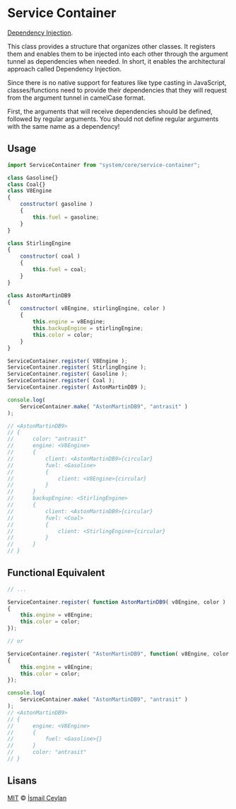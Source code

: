 # Service Container

[Dependency Injection][source].

This class provides a structure that organizes other classes. It registers them and enables them to be injected into each other through the argument tunnel as dependencies when needed. In short, it enables the architectural approach called Dependency Injection.

Since there is no native support for features like type casting in JavaScript, classes/functions need to provide their dependencies that they will request from the argument tunnel in camelCase format.

First, the arguments that will receive dependencies should be defined, followed by regular arguments. You should not define regular arguments with the same name as a dependency!

## Usage

```js
import ServiceContainer from "system/core/service-container";

class Gasoline{}
class Coal{}
class V8Engine
{
	constructor( gasoline )
	{
		this.fuel = gasoline;
	}
}

class StirlingEngine
{
	constructor( coal )
	{
		this.fuel = coal;
	}
}

class AstonMartinDB9
{
	constructor( v8Engine, stirlingEngine, color )
	{
		this.engine = v8Engine;
		this.backupEngine = stirlingEngine;
		this.color = color;
	}
}

ServiceContainer.register( V8Engine );
ServiceContainer.register( StirlingEngine );
ServiceContainer.register( Gasoline );
ServiceContainer.register( Coal );
ServiceContainer.register( AstonMartinDB9 );

console.log(
	ServiceContainer.make( "AstonMartinDB9", "antrasit" )
);

// <AstonMartinDB9>
// {
//		color: "antrasit"
// 		engine: <V8Engine>
//		{
//			client: <AstonMartinDB9>{circular}
//			fuel: <Gasoline>
//			{
//				client: <V8Engine>{circular}
//			}
//		}
//		backupEngine: <StirlingEngine>
//		{
//			client: <AstonMartinDB9>{circular}
//			fuel: <Coal>
//			{
//				client: <StirlingEngine>{circular}
//			}
//		}
// }
```

## Functional Equivalent

```js
// ...

ServiceContainer.register( function AstonMartinDB9( v8Engine, color )
{
	this.engine = v8Engine;
	this.color = color;
});

// or

ServiceContainer.register( "AstonMartinDB9", function( v8Engine, color )
{
	this.engine = v8Engine;
	this.color = color;
});

console.log(
	ServiceContainer.make( "AstonMartinDB9", "antrasit" )
);
// <AstonMartinDB9>
// {
// 		engine: <V8Engine>
//		{
//			fuel: <Gasoline>{}
//		}
//		color: "antrasit"
// }
```

## Lisans

[MIT][license] © [İsmail Ceylan][author]

<!-- Linkler -->

[license]: license
[author]: https://github.com/ismailceylan
[source]: https://en.wikipedia.org/wiki/Dependency_injection
